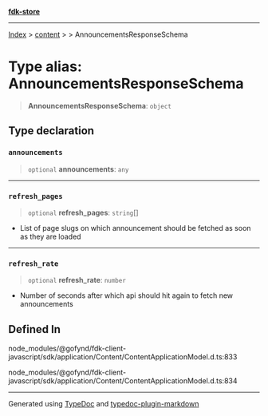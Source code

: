 [**fdk-store**](../../../README.md)
***

[Index](../../../API.md) > [content](../../README.md) > [<internal>](../README.md) > AnnouncementsResponseSchema

# Type alias: AnnouncementsResponseSchema

> **AnnouncementsResponseSchema**: `object`

## Type declaration

### `announcements`

> `optional` **announcements**: `any`

***

### `refresh_pages`

> `optional` **refresh\_pages**: `string`[]

- List of page slugs on which
announcement should be fetched as soon as they are loaded

***

### `refresh_rate`

> `optional` **refresh\_rate**: `number`

- Number of seconds after which api should
hit again to fetch new announcements

## Defined In

node\_modules/@gofynd/fdk-client-javascript/sdk/application/Content/ContentApplicationModel.d.ts:833

node\_modules/@gofynd/fdk-client-javascript/sdk/application/Content/ContentApplicationModel.d.ts:834

***
Generated using [TypeDoc](https://typedoc.org/) and [typedoc-plugin-markdown](https://www.npmjs.com/package/typedoc-plugin-markdown)
